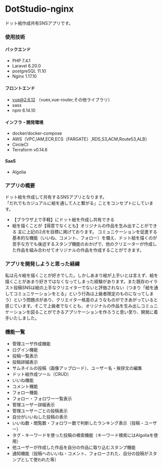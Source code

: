 # DotStudio-nginx
ドット絵作成共有SNSアプリです。
### 使用技術
#### バックエンド
- PHP 7.4.1
- Laravel 6.20.0
- postgreSQL 11.10
- Nginx 1.17.10
#### フロントエンド
- vue@2.6.12 （vuex,vue-router,その他ライブラリ）
- sass
- npm 6.14.10
#### インフラ・開発環境
- docker/docker-compose
- AWS（VPC,IAM,ECR,ECS〔FARGATE〕,RDS,S3,ACM,Route53,ALB）
- CircleCI
- Terraform v0.14.6
#### SaaS
- Algolia
### アプリの概要
ドット絵を作成して共有するSNSアプリとなります。<br>
「だれでもカジュアルに絵を通して人と繋がる」ことをコンセプトにしています。<br>
- 【ブラウザ上で手軽】にドット絵を作成し共有できる
- 絵を描くことが【得意でなくとも】オリジナルの作品を生み出すことができる
主に上記の2点を目標に掲げております。
コミュニケーションを促進する基本的な機能（いいね、コメント、フォロー）を備え、ドット絵を描くのが苦手な方でも後述するスタンプ機能のおかげで、他のクリエーターが作成した作品を組み合わせてオリジナルの作品を作成することができます。
### アプリを開発しようと思った経緯
私は元々絵を描くことが好きでした。しかしあまり絵が上手いとは言えず、絵を描くことがあまり好きではなくなってしまった経験があります。また既存のイラスト投稿SNSは絵の上手なクリエイターでないと評価されない（つまり「絵を通してコミュニケーションをとる」という行為は上級者限定のものになってしまう）という問題点があり、クリエイター格差のようなものができあがっていると感じています。そこで上級者でなくとも、オリジナルの作品を生み出しコミュニケーションを図ることができるアプリケーションを作ろうと思い至り、開発に着手いたしました。
### 機能一覧
- 管理ユーザ作成機能
- ログイン機能
- 投稿一覧表示
- 投稿詳細表示
- サムネイルの投稿（画像アップロード）、ユーザー名・挨拶文の編集
- ドット絵作成ツール（CRUD）
- いいね機能
- コメント機能
- フォロー機能
- フォロー・フォロワー一覧表示
- 管理ユーザー詳細表示
- 管理ユーザーごとの投稿表示
- 自分がいいねした投稿の表示
- いいね数・閲覧数・フォロワー数で判断したランキング表示（投稿・ユーザー）
- タグ・キーワードを使った投稿の検索機能（キーワード検索にはAlgoliaを使用）
- 他ユーザーが作成した作品を自分の作品に取り込むスタンプ機能
- 通知機能（投稿へのいいね・コメント、フォローされた、自分の投稿がスタンプとして使われた等）
